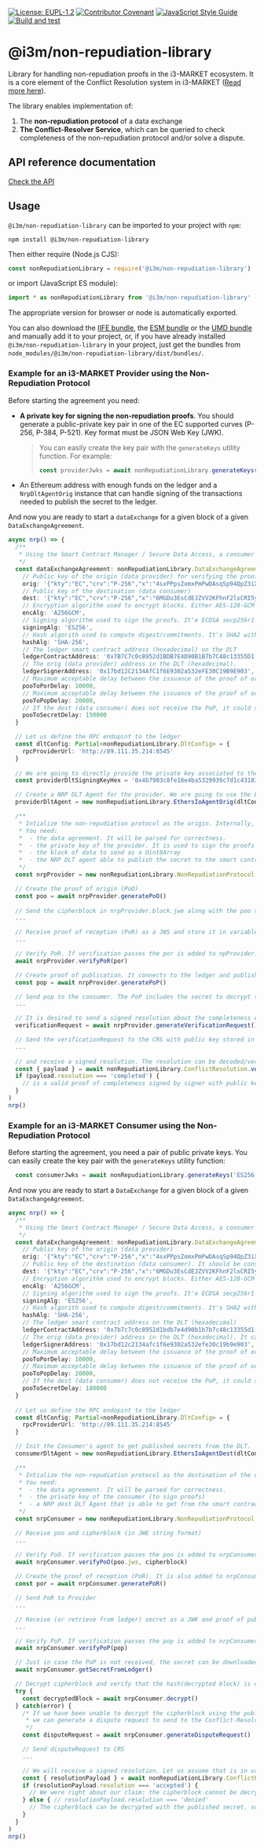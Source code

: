 [![License: EUPL-1.2](https://img.shields.io/badge/license-EUPL--1.2-green.svg)](LICENSE)
[![Contributor Covenant](https://img.shields.io/badge/Contributor%20Covenant-2.1-4baaaa.svg)](CODE_OF_CONDUCT.md)
[![JavaScript Style Guide](https://img.shields.io/badge/code_style-standard-brightgreen.svg)](https://standardjs.com)
[![Build and test](https://github.com/i3-Market-V2-Public-Repository/SP3-SCGBSSW-CR-NonRepudiationLibrary/workflows/build/badge.svg)](https://github.com/i3-Market-V2-Public-Repository/SP3-SCGBSSW-CR-NonRepudiationLibrary/actions?query=workflow%3A%22build%22)

# @i3m/non-repudiation-library

Library for handling non-repudiation proofs in the i3-MARKET ecosystem. It is a core element of the Conflict Resolution system in i3-MARKET ([Read more here](https://github.com/i3-Market-V2-Public-Repository/SP3-SCGBSSW-CR-Documentation#conflict-resolution-non-repudiation-protocol)).

The library enables implementation of:

1. The **non-repudiation protocol** of a data exchange
2. **The Conflict-Resolver Service**, which can be queried to check completeness of the non-repudiation protocol and/or solve a dispute.

## API reference documentation

[Check the API](./docs/API.md)

## Usage

`@i3m/non-repudiation-library` can be imported to your project with `npm`:

```console
npm install @i3m/non-repudiation-library
```

Then either require (Node.js CJS):

```javascript
const nonRepudiationLibrary = require('@i3m/non-repudiation-library')
```

or import (JavaScript ES module):

```javascript
import * as nonRepudiationLibrary from '@i3m/non-repudiation-library'
```

The appropriate version for browser or node is automatically exported.

You can also download the [IIFE bundle](https://raw.githubusercontent.com/i3-Market-V2-Public-Repository/SP3-SCGBSSW-CR-NonRepudiationLibrary/master/dist/bundles/iife.js), the [ESM bundle](https://raw.githubusercontent.com/i3-Market-V2-Public-Repository/SP3-SCGBSSW-CR-NonRepudiationLibrary/master/dist/bundles/esm.min.js) or the [UMD bundle](https://raw.githubusercontent.com/i3-Market-V2-Public-Repository/SP3-SCGBSSW-CR-NonRepudiationLibrary/master/dist/bundles/umd.js) and manually add it to your project, or, if you have already installed `@i3m/non-repudiation-library` in your project, just get the bundles from `node_modules/@i3m/non-repudiation-library/dist/bundles/`.

### Example for an i3-MARKET Provider using the Non-Repudiation Protocol

Before starting the agreement you need:

- **A private key for signing the non-repudiation proofs**. You should generate a public-private key pair in one of the EC supported curves (P-256, P-384, P-521). Key format must be JSON Web Key (JWK).
  
  >You can easily create the key pair with the `generateKeys` utility function. For example:
  >
  >```typescript
  >const providerJwks = await nonRepudiationLibrary.generateKeys('ES256')
  >```

- An Ethereum address with enough funds on the ledger and a `NrpDltAgentOrig` instance that can handle signing of the transactions needed to publish the secret to the ledger.

And now you are ready to start a `dataExchange` for a given block of a given `DataExchangeAgreement`.

```typescript
async nrp() => {
  /**
   * Using the Smart Contract Manager / Secure Data Access, a consumer and a provider would have agreed a Data Exchange Agreement
   */
  const dataExchangeAgreement: nonRepudiationLibrary.DataExchangeAgreement = {
    // Public key of the origin (data provider) for verifying the proofs she/he issues. It should be providerJwks.publicJwk
    orig: '{"kty":"EC","crv":"P-256","x":"4sxPPpsZomxPmPwDAsqSp94QpZ3iXP8xX4VxWCSCfms","y":"8YI_bvVrKPW63bGAsHgRvwXE6uj3TlnHwoQi9XaEBBE","alg":"ES256"}',
    // Public key of the destination (data consumer)
    dest: '{"kty":"EC","crv":"P-256","x":"6MGDu3EsCdEJZVV2KFhnF2lxCRI5yNpf4vWQrCIMk5M","y":"0OZbKAdooCqrQcPB3Bfqy0g-Y5SmnTyovFoFY35F00M","alg":"ES256"}',
    // Encryption algorithm used to encrypt blocks. Either AES-128-GCM ('A128GCM') or AES-256-GCM ('A256GCM)
    encAlg: 'A256GCM',
    // Signing algorithm used to sign the proofs. It'e ECDSA secp256r1 with key lengths: either 'ES256', 'ES384', or 'ES512' 
    signingAlg: 'ES256',
    // Hash algorith used to compute digest/commitments. It's SHA2 with different output lengths: either 'SHA-256', 'SHA-384' or 'SHA-512'
    hashAlg: 'SHA-256',
    // The ledger smart contract address (hexadecimal) on the DLT
    ledgerContractAddress: '0x7B7C7c0c8952d1BDB7E4D90B1B7b7C48c13355D1',
    // The orig (data provider) address in the DLT (hexadecimal).
    ledgerSignerAddress: '0x17bd12C2134AfC1f6E9302a532eFE30C19B9E903',
    // Maximum acceptable delay between the issuance of the proof of origing (PoO) by the orig and the reception of the proof of reception (PoR) by the orig
    pooToPorDelay: 10000,
    // Maximum acceptable delay between the issuance of the proof of origing (PoP) by the orig and the reception of the proof of publication (PoR) by the dest
    pooToPopDelay: 20000,
    // If the dest (data consumer) does not receive the PoP, it could still get the decryption secret from the DLT. This defines the maximum acceptable delay between the issuance of the proof of origing (PoP) by the orig and the publication (block time) of the secret on the blockchain.
    pooToSecretDelay: 150000
  }

  // Let us define the RPC endopint to the ledger
  const dltConfig: Partial<nonRepudiationLibrary.DltConfig> = {
    rpcProviderUrl: 'http://89.111.35.214:8545'
  }
  
  // We are going to directly provide the private key associated to the dataExchange.ledgerSignerAddress. You could also have pass a DltSigner instance to dltConfig.signer in order to use an external Wallet, such as the i3-MARKET one
  const providerDltSigningKeyHex = '0x4b7903c8fe18e4ba5329939c7d1c4318307794a544f3eb5fb3b6536210c98676'

  // Create a NRP DLT Agent for the provider. We are going to use the Ethers.io one
  providerDltAgent = new nonRepudiationLibrary.EthersIoAgentOrig(dltConfig, providerDltSigningKeyHex)

  /**
   * Intialize the non-repudiation protocol as the origin. Internally, a one-time secret is created and the block is encrypted. They could be found in npProvider.block.secret and npProvide.block.jwe respectively.
   * You need:
   *  - the data agreement. It will be parsed for correctness.
   *  - the private key of the provider. It is used to sign the proofs and to sign transactions to the ledger (if not stated otherwise)
   *  - the block of data to send as a Uint8Array
   *  - the NRP DLT agent able to publish the secret to the smart contract
   */
  const nrpProvider = new nonRepudiationLibrary.NonRepudiationProtocol.NonRepudiationOrig(dataExchangeAgreement, providerJwks.privateJwk, block, providerDltAgent)

  // Create the proof of origin (PoO)
  const poo = await nrpProvider.generatePoO()
  
  // Send the cipherblock in nrpProvider.block.jwe along with the poo to the consumer
  ...

  // Receive proof of reception (PoR) as a JWS and store it in variable por.
  ...

  // Verify PoR. If verification passes the por is added to npProvider.block.por; otherwise it throws an error.
  await nrpProvider.verifyPoR(por)

  // Create proof of publication. It connects to the ledger and publishes the secret that can be used to decrypt the cipherblock
  const pop = await nrpProvider.generatePoP()

  // Send pop to the consumer. The PoP includes the secret to decrypt the cipherblock; although the consumer could also get the secret from the smart contract
  ...

  // It is desired to send a signed resolution about the completeness of the protocol by a trusted third party (the CRS), so generate a verification Request as:
  verificationRequest = await nrpProvider.generateVerificationRequest()

  // Send the verificationRequest to the CRS with public key stored in variable crsPublicJwk
  ...
  
  // and receive a signed resolution. The resolution can be decoded/verified as:
  const { payload } = await nonRepudiationLibrary.ConflictResolution.verifyResolution<nonRepudiationLibrary.VerificationResolutionPayload>(resolution, crsPublicKey)
  if (payload.resolution === 'completed') {
    // is a valid proof of completeness signed by signer with public key crsPublicKey
  }
)
nrp()
```

### Example for an i3-MARKET Consumer using the Non-Repudiation Protocol

Before starting the agreement, you need a pair of public private keys. You can easily create the key pair with the `generateKeys` utility function:

```typescript
  const consumerJwks = await nonRepudiationLibrary.generateKeys('ES256')
```

And now you are ready to start a `DataExchange` for a given block of a given `DataExchangeAgreement`.

```typescript
async nrp() => {
  /**
   * Using the Smart Contract Manager / Secure Data Access, a consumer and a provider would have agreed a Data Exchange Agreement
   */
  const dataExchangeAgreement: nonRepudiationLibrary.DataExchangeAgreement = {
    // Public key of the origin (data provider)
    orig: '{"kty":"EC","crv":"P-256","x":"4sxPPpsZomxPmPwDAsqSp94QpZ3iXP8xX4VxWCSCfms","y":"8YI_bvVrKPW63bGAsHgRvwXE6uj3TlnHwoQi9XaEBBE","alg":"ES256"}',
    // Public key of the destination (data consumer). It should be consumerJwks.publicJwk
    dest: '{"kty":"EC","crv":"P-256","x":"6MGDu3EsCdEJZVV2KFhnF2lxCRI5yNpf4vWQrCIMk5M","y":"0OZbKAdooCqrQcPB3Bfqy0g-Y5SmnTyovFoFY35F00M","alg":"ES256"}',
    // Encryption algorithm used to encrypt blocks. Either AES-128-GCM ('A128GCM') or AES-256-GCM ('A256GCM)
    encAlg: 'A256GCM',
    // Signing algorithm used to sign the proofs. It'e ECDSA secp256r1 with key lengths: either 'ES256', 'ES384', or 'ES512' 
    signingAlg: 'ES256',
    // Hash algorith used to compute digest/commitments. It's SHA2 with different output lengths: either 'SHA-256', 'SHA-384' or 'SHA-512'
    hashAlg: 'SHA-256',
    // The ledger smart contract address on the DLT (hexadecimal)
    ledgerContractAddress: '0x7b7c7c0c8952d1bdb7e4d90b1b7b7c48c13355d1',
    // The orig (data provider) address in the DLT (hexadecimal). It can use a different keypair for signing proofs and signing transactions to the DLT) 
    ledgerSignerAddress: '0x17bd12c2134afc1f6e9302a532efe30c19b9e903',
    // Maximum acceptable delay between the issuance of the proof of origing (PoO) by the orig and the reception of the proof of reception (PoR) by the orig
    pooToPorDelay: 10000,
    // Maximum acceptable delay between the issuance of the proof of origing (PoP) by the orig and the reception of the proof of publication (PoR) by the dest
    pooToPopDelay: 20000,
    // If the dest (data consumer) does not receive the PoP, it could still get the decryption secret from the DLT. This defines the maximum acceptable delay between the issuance of the proof of origing (PoP) by the orig and the publication (block time) of the secret on the blockchain.
    pooToSecretDelay: 180000
  }
  
  // Let us define the RPC endopint to the ledger
  const dltConfig: Partial<nonRepudiationLibrary.DltConfig> = {
    rpcProviderUrl: 'http://89.111.35.214:8545'
  }

  // Init the Consumer's agent to get published secrets from the DLT.
  consumerDltAgent = new nonRepudiationLibrary.EthersIoAgentDest(dltConfig)

  /**
   * Intialize the non-repudiation protocol as the destination of the data block.
   * You need:
   *  - the data agreement. It will be parsed for correctness.
   *  - the private key of the consumer (to sign proofs)
   *  - a NRP dest DLT Agent that is able to get from the smart contract the secret published by the provider
   */
  const nrpConsumer = new nonRepudiationLibrary.NonRepudiationProtocol.NonRepudiationDest(dataExchangeAgreement, consumerJwks.privateJwk, consumerDltAgent)

  // Receive poo and cipherblock (in JWE string format)
  ...

  // Verify PoO. If verification passes the poo is added to nrpConsumer.block.poo and cipherblock to nrpConsumer.block.cipherblock; otherwise it throws an error.
  await nrpConsumer.verifyPoO(poo.jws, cipherblock)
  
  // Create the proof of reception (PoR). It is also added to nrpConsumer.block.por
  const por = await nrpConsumer.generatePoR()

  // Send PoR to Provider
  ...

  // Receive (or retrieve from ledger) secret as a JWK and proof of publication (PoP) as a JWS and stored them in secret and pop.
  ...

  // Verify PoP. If verification passes the pop is added to nrpConsumer.block.pop, and the secret to nrpConsumer.block.secret; otherwise it throws an error.
  await nrpConsumer.verifyPoP(pop)

  // Just in case the PoP is not received, the secret can be downloaded from the ledger. The next function downloads the secret and stores it to nrpConsumer.block.secret
  await nrpConsumer.getSecretFromLedger()

  // Decrypt cipherblock and verify that the hash(decrypted block) is equal to the committed one (in the original PoO). If verification fails, it throws an error.
  try {
    const decryptedBlock = await nrpConsumer.decrypt()
  } catch(error) {
    /* If we have been unable to decrypt the cipherblock using the published secret,
     * we can generate a dispute request to send to the Conflict-Resolver Service (CRS).
     */
    const disputeRequest = await nrpConsumer.generateDisputeRequest()

    // Send disputeRequest to CRS
    ...

    // We will receive a signed resolution. Let us assume that is in variable disputeResolution
    const { resolutionPayload } = await nonRepudiationLibrary.ConflictResolution.verifyResolution<nonRepudiationLibrary.DisputeResolutionPayload>(disputeResolution)
    if (resolutionPayload.resolution === 'accepted') {
      // We were right about our claim: the cipherblock cannot be decrypted and we can't be invoiced for it.
    } else { // resolutionPayload.resolution === 'denied'
      // The cipherblock can be decrypted with the published secret, so either we had a malicious intention or we have an issue with our software.
    }
  }
)
nrp()
```
